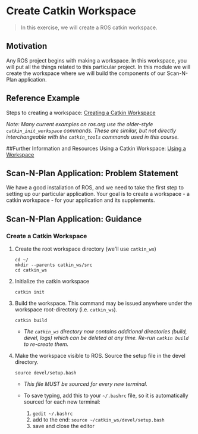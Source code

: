 # Create Catkin Workspace
> In this exercise, we will create a ROS catkin workspace.

## Motivation
Any ROS project begins with making a workspace. In this workspace, you will put all the things related to this particular project. In this module we will create the workspace where we will build the components of our Scan-N-Plan application.

## Reference Example
Steps to creating a workspace: [Creating a Catkin Workspace](http://wiki.ros.org/catkin/Tutorials/create_a_workspace)

_Note: Many current examples on ros.org use the older-style `catkin_init_workspace` commands.  These are similar, but not directly interchangeable with the `catkin_tools` commands used in this course._

##Further Information and Resources
Using a Catkin Workspace: [Using a Workspace](http://wiki.ros.org/catkin/Tutorials/using_a_workspace)

## Scan-N-Plan Application: Problem Statement
We have a good installation of ROS, and we need to take the first step to setting up our particular application. Your goal is to create a workspace - a catkin workspace - for your application and its supplements.

## Scan-N-Plan Application: Guidance

### Create a Catkin Workspace

1. Create the root workspace directory (we'll use `catkin_ws`)

   ```
   cd ~/
   mkdir --parents catkin_ws/src
   cd catkin_ws
   ```

2. Initialize the catkin workspace

   ```
   catkin init
   ```

3. Build the workspace. This command may be issued anywhere under the workspace root-directory (i.e. `catkin_ws`).

   ```
   catkin build
   ```

   * _The `catkin_ws` directory now contains additional directories (build, devel, logs) which can be deleted at any time. Re-run `catkin build` to re-create them._

4. Make the workspace visible to ROS. Source the setup file in the devel directory.

   ```
   source devel/setup.bash
   ```

   * _This file MUST be sourced for every new terminal._
   * To save typing, add this to your `~/.bashrc` file, so it is automatically sourced for each new terminal:

     1. `gedit ~/.bashrc`
     1. add to the end: `source ~/catkin_ws/devel/setup.bash`
     1. save and close the editor
